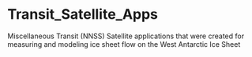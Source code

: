 # Transit_Satellite_Apps
Miscellaneous Transit (NNSS) Satellite applications that were created for measuring and modeling ice sheet flow on the West Antarctic Ice Sheet
